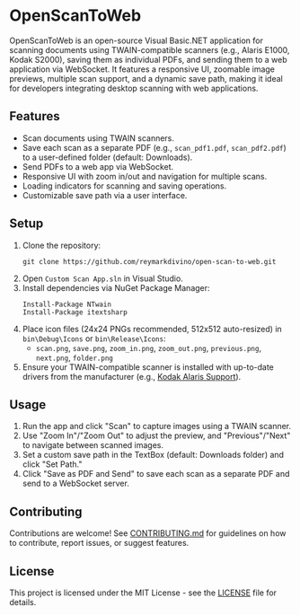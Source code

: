# OpenScanToWeb

OpenScanToWeb is an open-source Visual Basic.NET application for scanning documents using TWAIN-compatible scanners (e.g., Alaris E1000, Kodak S2000), saving them as individual PDFs, and sending them to a web application via WebSocket. It features a responsive UI, zoomable image previews, multiple scan support, and a dynamic save path, making it ideal for developers integrating desktop scanning with web applications.

## Features
- Scan documents using TWAIN scanners.
- Save each scan as a separate PDF (e.g., `scan_pdf1.pdf`, `scan_pdf2.pdf`) to a user-defined folder (default: Downloads).
- Send PDFs to a web app via WebSocket.
- Responsive UI with zoom in/out and navigation for multiple scans.
- Loading indicators for scanning and saving operations.
- Customizable save path via a user interface.

## Setup
1. Clone the repository:
   ```
   git clone https://github.com/reymarkdivino/open-scan-to-web.git
   ```
2. Open `Custom Scan App.sln` in Visual Studio.
3. Install dependencies via NuGet Package Manager:
   ```
   Install-Package NTwain
   Install-Package itextsharp
   ```
4. Place icon files (24x24 PNGs recommended, 512x512 auto-resized) in `bin\Debug\Icons` or `bin\Release\Icons`:
   - `scan.png`, `save.png`, `zoom_in.png`, `zoom_out.png`, `previous.png`, `next.png`, `folder.png`
5. Ensure your TWAIN-compatible scanner is installed with up-to-date drivers from the manufacturer (e.g., [Kodak Alaris Support](https://www.alarisworld.com/en-us/support)).

## Usage
1. Run the app and click "Scan" to capture images using a TWAIN scanner.
2. Use "Zoom In"/"Zoom Out" to adjust the preview, and "Previous"/"Next" to navigate between scanned images.
3. Set a custom save path in the TextBox (default: Downloads folder) and click "Set Path."
4. Click "Save as PDF and Send" to save each scan as a separate PDF and send to a WebSocket server.

## Contributing
Contributions are welcome! See [CONTRIBUTING.md](CONTRIBUTING.md) for guidelines on how to contribute, report issues, or suggest features.

## License
This project is licensed under the MIT License - see the [LICENSE](LICENSE) file for details.
